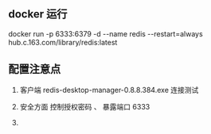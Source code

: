 ## docker 运行

docker run -p 6333:6379 -d --name redis --restart=always hub.c.163.com/library/redis:latest


## 配置注意点

1. 客户端 redis-desktop-manager-0.8.8.384.exe 连接测试

2. 安全方面 控制授权密码 、 暴露端口 6333 

3. 



